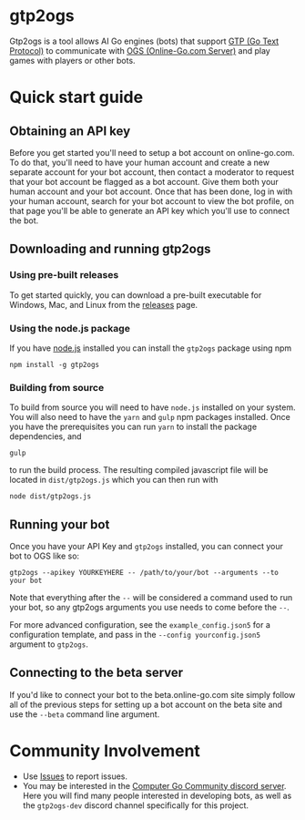 # gtp2ogs

Gtp2ogs is a tool allows AI Go engines (bots) that support
[GTP (Go Text Protocol)](https://senseis.xmp.net/?GoTextProtocol)
to communicate with [OGS (Online-Go.com Server)](https://online-go.com/)
and play games with players or other bots.

# Quick start guide

## Obtaining an API key

Before you get started you'll need to setup a bot account on online-go.com. To
do that, you'll need to have your human account and create a new separate
account for your bot account, then contact a moderator to request that your bot
account be flagged as a bot account. Give them both your human account and your
bot account. Once that has been done, log in with your human account, search
for your bot account to view the bot profile, on that page you'll be able to
generate an API key which you'll use to connect the bot.

## Downloading and running gtp2ogs

### Using pre-built releases

To get started quickly, you can download a pre-built executable for Windows, Mac, and Linux
from the [releases](https:////github.com/online-go/gtp2ogs/releases) page.

### Using the node.js package

If you have [node.js](https://nodejs.org/) installed you can install the `gtp2ogs` package
using npm

```
npm install -g gtp2ogs
```

### Building from source

To build from source you will need to have `node.js` installed on your system.
You will also need to have the `yarn` and `gulp` npm packages installed. Once
you have the prerequisites you can run `yarn` to install the package dependencies,
and

```
gulp
```

to run the build process. The resulting compiled javascript file will be located
in `dist/gtp2ogs.js` which you can then run with

```
node dist/gtp2ogs.js
```

## Running your bot

Once you have your API Key and `gtp2ogs` installed, you can connect your bot to OGS
like so:

```
gtp2ogs --apikey YOURKEYHERE -- /path/to/your/bot --arguments --to your bot
```

Note that everything after the `--` will be considered a command used to run your
bot, so any gtp2ogs arguments you use needs to come before the `--`.

For more advanced configuration, see the `example_config.json5` for a configuration
template, and pass in the `--config yourconfig.json5` argument to `gtp2ogs`.

## Connecting to the beta server

If you'd like to connect your bot to the beta.online-go.com site simply follow all of the
previous steps for setting up a bot account on the beta site and use the `--beta` command
line argument.

# Community Involvement

-   Use [Issues](https://github.com/online-go/gtp2ogs/issues) to report issues.
-   You may be interested in the [Computer Go Community discord server](https://discord.gg/HZ23Cp9).
    Here you will find many people interested in developing bots, as well as
    the `gtp2ogs-dev` discord channel specifically for this project.
